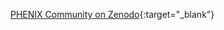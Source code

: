 [PHENIX Community on Zenodo](https://zenodo.org/communities/phenixcollaboration/){:target="_blank"}
